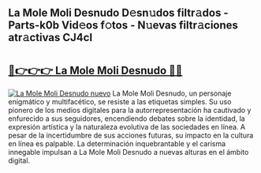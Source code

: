## La Mole Moli Desnudo D𝚎sn𝚞dos filtr𝚊dos - Parts-k0b Vid𝚎os f𝚘tos - N𝚞evas filtr𝚊ciones atr𝚊ctivas CJ4cl

# <h2><a href="http://mb4s2x.tromn.icu/?c=La+Mole+Moli+Desnudo">🔗👉👉👉 La Mole Moli Desnudo 🔗🔗</a></h2>

[![La Mole Moli Desnudo nuevo](https://i.imgur.com/pEAQMta.gif)](http://mb4s2x.tromn.icu/?c=La+Mole+Moli+Desnudo)
La Mole Moli Desnudo, un personaje enigmático y multifacético, se resiste a las etiquetas simples. Su uso pionero de los medios digitales para la autorrepresentación ha cautivado y enfurecido a sus seguidores, encendiendo debates sobre la identidad, la expresión artística y la naturaleza evolutiva de las sociedades en línea. A pesar de la incertidumbre de sus acciones futuras, su impacto en la cultura en línea es palpable. La determinación inquebrantable y el carisma innegable impulsan a La Mole Moli Desnudo a nuevas alturas en el ámbito digital.
